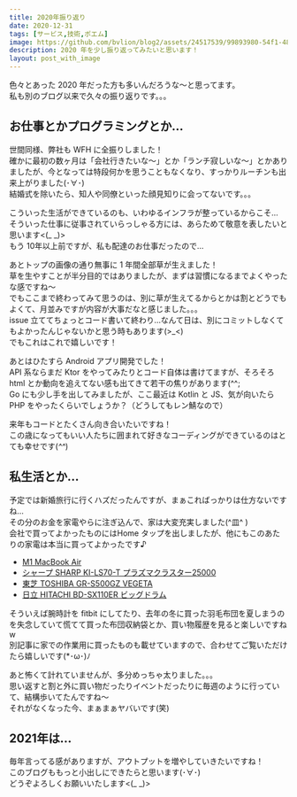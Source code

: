 ```yaml
---
title: 2020年振り返り
date: 2020-12-31
tags: [サービス,技術,ポエム]
image: https://github.com/bvlion/blog2/assets/24517539/99893980-54f1-4828-9fcd-f5ca541bdfcb
description: 2020 年を少し振り返ってみたいと思います！
layout: post_with_image
---
```


色々とあった 2020 年だった方も多いんだろうな〜と思ってます。  
私も別のブログ以来で久々の振り返りです。。。

## お仕事とかプログラミングとか…

世間同様、弊社も WFH に全振りしました！  
確かに最初の数ヶ月は「会社行きたいな〜」とか「ランチ寂しいな〜」とかありましたが、今となっては特段何かを思うこともなくなり、すっかりルーチンも出来上がりました(･∀･)  
結婚式を除いたら、知人や同僚といった顔見知りに会ってないです。。。

こういった生活ができているのも、いわゆるインフラが整っているからこそ…  
そういった仕事に従事されていらっしゃる方には、あらためて敬意を表したいと思います<(_ _)>  
もう 10年以上前ですが、私も配達のお仕事だったので…

あとトップの画像の通り無事に 1 年間全部草が生えました！  
草を生やすことが半分目的ではありましたが、まずは習慣になるまでよくやったな感ですね〜  
でもここまで終わってみて思うのは、別に草が生えてるからとかは割とどうでもよくて、月並みですが内容が大事だなと感じました。。。  
issue 立ててちょっとコード書いて終わり…なんて日は、別にコミットしなくてもよかったんじゃないかと思う時もあります(>_<)  
でもこれはこれで嬉しいです！

あとはひたすら Android アプリ開発でした！  
API 系ならまだ Ktor をやってみたりとコード自体は書けてますが、そろそろ html とか動向を追えてない感も出てきて若干の焦りがあります(^^;  
Go にも少し手を出してみましたが、ここ最近は Kotlin と JS、気が向いたら PHP をやったくらいでしょうか？（どうしてもレン鯖なので）

来年もコードとたくさん向き合いたいですね！  
この歳になってもいい人たちに囲まれて好きなコーディングができているのはとても幸せです(*^^*)

## 私生活とか…

予定では新婚旅行に行くハズだったんですが、まぁこればっかりは仕方ないですね…  
その分のお金を家電やらに注ぎ込んで、家は大変充実しました(^皿^ )  
会社で買ってよかったものにはHome タップを出しましたが、他にもこのあたりの家電は本当に買ってよかったです♪

- [M1 MacBook Air](https://www.apple.com/jp/macbook-air/)
- [シャープ SHARP KI-LS70-T プラズマクラスター25000](https://amzn.to/2WZCerK)
- [東芝 TOSHIBA GR-S500GZ VEGETA](https://amzn.to/3rOL8H5)
- [日立 HITACHI BD-SX110ER ビッグドラム](https://amzn.to/3hwQtO9)

そういえば腕時計を fitbit にしてたり、去年の冬に買った羽毛布団を夏しまうのを失念していて慌てて買った布団収納袋とか、買い物履歴を見ると楽しいですねw  
別記事に家での作業用に買ったものも載せていますので、合わせてご覧いただけたら嬉しいです(*･ω･)ﾉ

あと怖くて計れていませんが、多分めっちゃ太りました。。。  
思い返すと割と外に買い物だったりイベントだったりに毎週のように行っていて、結構歩いてたんですね〜  
それがなくなった今、まぁまぁヤバいです(笑)

## 2021年は…

毎年言ってる感がありますが、アウトプットを増やしていきたいですね！  
このブログももっと小出しにできたらと思います(･∀･)  
どうぞよろしくお願いいたします<(_ _)>